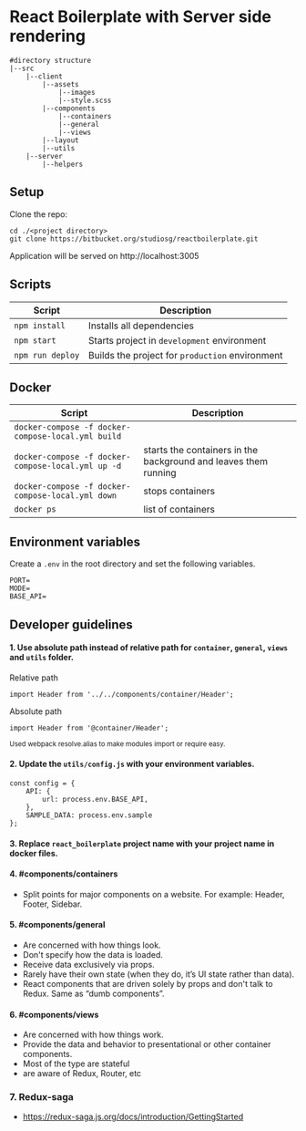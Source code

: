 # React Boilerplate with Server side rendering

```
#directory structure
|--src
    |--client
        |--assets
            |--images
            |--style.scss
        |--components
            |--containers
            |--general
            |--views
        |--layout
        |--utils
    |--server
        |--helpers
```

## Setup

Clone the repo:

```
cd ./<project directory>
git clone https://bitbucket.org/studiosg/reactboilerplate.git
```

Application will be served on http://localhost:3005

## Scripts

| Script           | Description                                     |
| ---------------- | ----------------------------------------------- |
| `npm install`    | Installs all dependencies                       |
| `npm start`      | Starts project in `development` environment     |
| `npm run deploy` | Builds the project for `production` environment |

## Docker

| Script                                             | Description                                                     |
| -------------------------------------------------- | --------------------------------------------------------------- |
| `docker-compose -f docker-compose-local.yml build` |                                                                 |
| `docker-compose -f docker-compose-local.yml up -d` | starts the containers in the background and leaves them running |
| `docker-compose -f docker-compose-local.yml down`  | stops containers                                                |
| `docker ps`                                        | list of containers                                              |

## Environment variables

Create a `.env` in the root directory and set the following variables.

```
PORT=
MODE=
BASE_API=
```

## Developer guidelines

#### 1. Use absolute path instead of relative path for `container`, `general`, `views` and `utils` folder.

Relative path

```
import Header from '../../components/container/Header';
```

Absolute path

```
import Header from '@container/Header';
```

<sub>Used webpack resolve.alias to make modules import or require easy.</sup>

#### 2. Update the `utils/config.js` with your environment variables.

```
const config = {
	API: {
		url: process.env.BASE_API,
	},
    SAMPLE_DATA: process.env.sample
};
```

#### 3. Replace `react_boilerplate` project name with your project name in docker files.

#### 4. #components/containers

- Split points for major components on a website. For example: Header, Footer, Sidebar.

#### 5. #components/general

- Are concerned with how things look.
- Don't specify how the data is loaded.
- Receive data exclusively via props.
- Rarely have their own state (when they do, it’s UI state rather than data).
- React components that are driven solely by props and don't talk to Redux. Same as “dumb
  components”.

#### 6. #components/views

- Are concerned with how things work.
- Provide the data and behavior to presentational or other container components.
- Most of the type are stateful
- are aware of Redux, Router, etc

### 7. Redux-saga

- https://redux-saga.js.org/docs/introduction/GettingStarted
